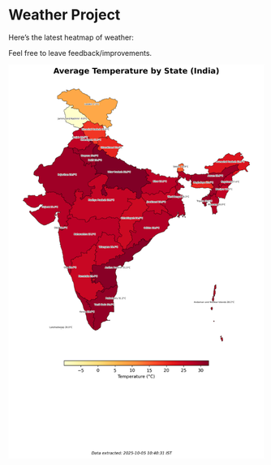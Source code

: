 # Weather Project

Here’s the latest heatmap of weather:

Feel free to leave feedback/improvements.

![India Heatmap](docs/assets/india_heatmap.png?v=E1FDC9)
